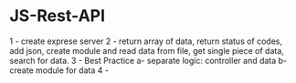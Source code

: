# JS-Rest-API


1 - create exprese server
2 - return array of data, return status of codes, add json, create module and read data from file, get single piece of data, search for data.
3 - Best Practice
    a- separate logic: controller and data
    b- create module for data
4 - 